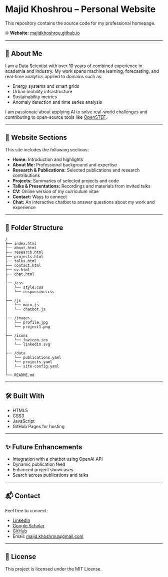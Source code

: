 # Majid Khoshrou – Personal Website

This repository contains the source code for my professional homepage.

🌐 **Website:** [majidkhoshrou.github.io](https://majidkhoshrou.github.io/)

---

## 🚀 About Me

I am a Data Scientist with over 10 years of combined experience in academia and industry. My work spans machine learning, forecasting, and real-time analytics applied to domains such as:

- Energy systems and smart grids
- Urban mobility infrastructure
- Sustainability metrics
- Anomaly detection and time series analysis

I am passionate about applying AI to solve real-world challenges and contributing to open-source tools like [OpenSTEF](https://github.com/OpenSTEF/openstef).

---

## 🧭 Website Sections

This site includes the following sections:

- **Home:** Introduction and highlights
- **About Me:** Professional background and expertise
- **Research & Publications:** Selected publications and research contributions
- **Projects:** Summaries of selected projects and code
- **Talks & Presentations:** Recordings and materials from invited talks
- **CV:** Online version of my curriculum vitae
- **Contact:** Ways to connect
- **Chat:** An interactive chatbot to answer questions about my work and experience

---

## 📁 Folder Structure

```
/
├── index.html
├── about.html
├── research.html
├── projects.html
├── talks.html
├── contact.html
├── cv.html
├── chat.html
│
├── /css
│   └── style.css
│   └── responsive.css
│
├── /js
│   └── main.js
│   └── chatbot.js
│
├── /images
│   └── profile.jpg
│   └── project1.png
│
├── /icons
│   └── favicon.ico
│   └── linkedin.svg
│
├── /data
│   └── publications.yaml
│   └── projects.yaml
│   └── site-config.yaml
│
└── README.md
```

---

## 🛠️ Built With

- HTML5
- CSS3
- JavaScript
- GitHub Pages for hosting

---

## ✨ Future Enhancements

- Integration with a chatbot using OpenAI API
- Dynamic publication feed
- Enhanced project showcases
- Search across publications and talks

---

## 📬 Contact

Feel free to connect:

- [LinkedIn](https://www.linkedin.com/in/majid-khoshrou-a2728349/)
- [Google Scholar](https://scholar.google.com/citations?user=RPdtjy0AAAAJ)
- [GitHub](https://github.com/majidkhoshrou)
- Email: majid.khoshrou@gmail.com

---

## 📄 License

This project is licensed under the MIT License.
